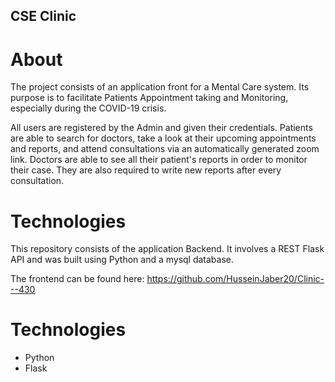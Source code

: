 ## CSE Clinic

# About
The project consists of an application front for a Mental Care system. 
Its purpose is to facilitate Patients Appointment taking and Monitoring, especially during the COVID-19 crisis.

All users are registered by the Admin and given their credentials.
Patients are able to search for doctors, take a look at their upcoming appointments and reports, and attend consultations via an automatically generated zoom link.
Doctors are able to see all their patient's reports in order to monitor their case. They are also required to write new reports after every consultation.

# Technologies
This repository consists of the application Backend. 
It involves a REST Flask API and was built using Python and a mysql database. 

The frontend can be found here:
https://github.com/HusseinJaber20/Clinic---430





# Technologies
- Python
- Flask








